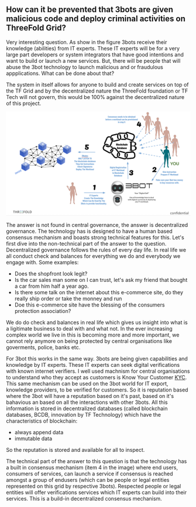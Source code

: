 ##  How can it be prevented that 3bots are given malicious code and deploy criminal activities on ThreeFold Grid?

Very interesting question.  As show in the figure 3bots receive their knowledge (abilities) from IT experts.  These IT experts will be for a very large part developers or system integrators that have good intentions and want to build or launch a new services.  But, there will be people that will abuse the 3bot technology to launch malicious and or fraudulous appplications.  What can be done about that?  

The system in itself allows for anyone to build and create services on top of the TF Grid  and by the decentralized nature the ThreeFold foundation or TF Tech will not govern, this would be 100% against the decentralized nature of this project.

![](..//images/it_expert.png)

The answer is not found in central governance, the answer is decentralized governance.  The technology has is designed to have a human based consensus mechanism and boasts strong technical features for this. Let's first dive into the non-technical part of the answer to the question. Decentralized governance follows the rules of every day life. In real life we all conduct check and balances for everything we do and everybody we engage with.  Some examples:
- Does the shopfront look legit?  
- Is the car sales man some on I can trust, let's ask my friend that bought a car from him half a year ago. 
- Is there some talk on the internet about this e-commerce site, do they really ship order or take the monney and run
- Doe this e-commerce site have the blessing of the consumers protection association?

We do do check and balances in real life which gives us insight into what is a ligitimate business to deal with and what not.  In the ever increasing complex world we live in this is becoming more and more important, we cannot rely anymore on being protected by central organisations like goverments, police, banks etc.

For 3bot this works in the same way. 3bots are being given capabilities and knowledge by IT experts.  These IT experts can seek digital verifications with known internet verifiers.  I well used machnism for central organisations to understand who they accept as customers is Know Your Customer [KYC](https://en.wikipedia.org/wiki/Know_your_customer).  This same mechanism can be used on the 3bot world for IT export, knowledge providers, to be verified for customers.  So it is reputation based where the 3bot will have a reputation based on it's past, based on it's bahavious an based on all the interactions with other 3bots.  All this information is stored in decentralized databases (called blockchain databases, BCDB, innovation by TF Technology) which have the characteristics of blockchain:
- always append data  
- immutable data

So the reputation is stored and available for all to inspect.

The technical part of the answer to this question is that the technology has a built in consensus mechanism (item 4 in the image) where end users, consumers of services, can launch a service if consensus is reached amongst a group of endusers (which can be people or legal entities represented on this grid by respective 3bots).  Respected people or legal entities will offer verifications services which IT experts can build into their services.  This is a build-in decentralized consensus mechanism. 

